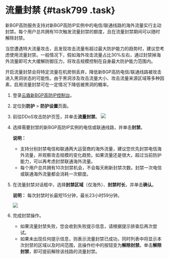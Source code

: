 # 流量封禁 {#task799 .task}

新BGP高防服务支持对新BGP高防IP实例中的电信/联通线路的海外流量实行主动封禁。每个用户总共拥有10次触发流量封禁的额度，且在流量封禁期间可以随时解除封禁。

当您遭遇特大流量攻击，且发现攻击流量有超过最大防护能力的趋势时，建议您考虑使用流量封禁。一般情况下，假如海外攻击流量占比30%左右，通过封禁掉海外流量即可大大缓解防御压力，将攻击规模控制在自身最大防护能力范围内。

开启流量封禁会将特定流量在机房侧丢弃，降低新BGP高防电信/联通线路被攻击进入黑洞状态的可能性。由于黑洞涉及攻击流量大小、攻击流量来源区域等多种因素，启用流量封禁可在一定情况下降低被黑洞的概率。

1.  登录[云盾新BGP高防IP控制台](https://yundun.console.aliyun.com/?&p=ddoscoo&__consolePageCode=ddoscoo#/)。 
2.  定位到**防护** \> **防护设置**页面。 
3.  前往DDoS攻击防护页签，并单击**流量封禁**。 ![](http://static-aliyun-doc.oss-cn-hangzhou.aliyuncs.com/assets/img/79695/154710796936930_zh-CN.png)

 
4.  选择需要封禁的新BGP高防IP实例的电信或联通线路，并单击**封禁**。 

    **说明：** 

    -   支持分别封禁电信和联通两大运营商的海外流量，建议您优先封禁电信海外流量，并观察攻击规模的变化趋势。如果流量还是很大，超过当前防护能力，可以再考虑封禁联通海外流量。
    -   每个用户总共拥有10次封禁机会，不会每天刷新封禁次数。封禁一次电信或联通海外流量都会消耗一次额度。
5.  在流量封禁对话框中，选择**封禁区域**（仅海外）、**封禁时长**，并单击**确认**。 

    **说明：** 每次封禁时长最短15分钟，最长23小时59分钟。

    ![](http://static-aliyun-doc.oss-cn-hangzhou.aliyuncs.com/assets/img/79695/154710796936931_zh-CN.png)

6.  完成封禁操作。 
    -   如果流量封禁失败，您会收到失败提示信息，请根据提示排查后再次尝试。
    -   如果未出现任何提示信息，则表示流量封禁已成功，同时列表中将显示本次封禁的区域以及时间范围，且操作栏中的按钮变为**解除封禁**。单击**解除封禁**，即可提前解除该线路的流量封禁。


